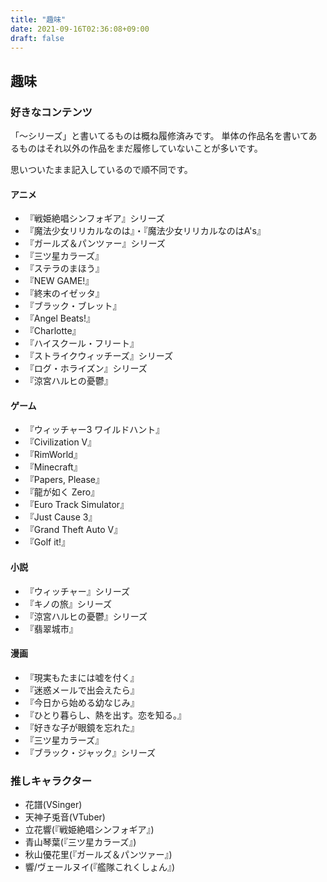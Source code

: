 ```yaml
---
title: "趣味"
date: 2021-09-16T02:36:08+09:00
draft: false
---
```


## 趣味

### 好きなコンテンツ
「～シリーズ」と書いてるものは概ね履修済みです。
単体の作品名を書いてあるものはそれ以外の作品をまだ履修していないことが多いです。

思いついたまま記入しているので順不同です。

#### アニメ
* 『戦姫絶唱シンフォギア』シリーズ
* 『魔法少女リリカルなのは』・『魔法少女リリカルなのはA's』
* 『ガールズ＆パンツァー』シリーズ
* 『三ツ星カラーズ』
* 『ステラのまほう』
* 『NEW GAME!』
* 『終末のイゼッタ』
* 『ブラック・ブレット』
* 『Angel Beats!』
* 『Charlotte』
* 『ハイスクール・フリート』
* 『ストライクウィッチーズ』シリーズ
* 『ログ・ホライズン』シリーズ
* 『涼宮ハルヒの憂鬱』

#### ゲーム
* 『ウィッチャー3 ワイルドハント』
* 『Civilization Ⅴ』
* 『RimWorld』
* 『Minecraft』
* 『Papers, Please』
* 『龍が如く Zero』
* 『Euro Track Simulator』
* 『Just Cause 3』
* 『Grand Theft Auto Ⅴ』
* 『Golf it!』

#### 小説
* 『ウィッチャー』シリーズ
* 『キノの旅』シリーズ
* 『涼宮ハルヒの憂鬱』シリーズ
* 『翡翠城市』

#### 漫画
* 『現実もたまには嘘を付く』
* 『迷惑メールで出会えたら』
* 『今日から始める幼なじみ』
* 『ひとり暮らし、熱を出す。恋を知る。』
* 『好きな子が眼鏡を忘れた』
* 『三ツ星カラーズ』
* 『ブラック・ジャック』シリーズ

### 推しキャラクター
* 花譜(VSinger)
* 天神子兎音(VTuber)
* 立花響(『戦姫絶唱シンフォギア』)
* 青山琴葉(『三ツ星カラーズ』)
* 秋山優花里(『ガールズ＆パンツァー』)
* 響/ヴェールヌイ(『艦隊これくしょん』)
